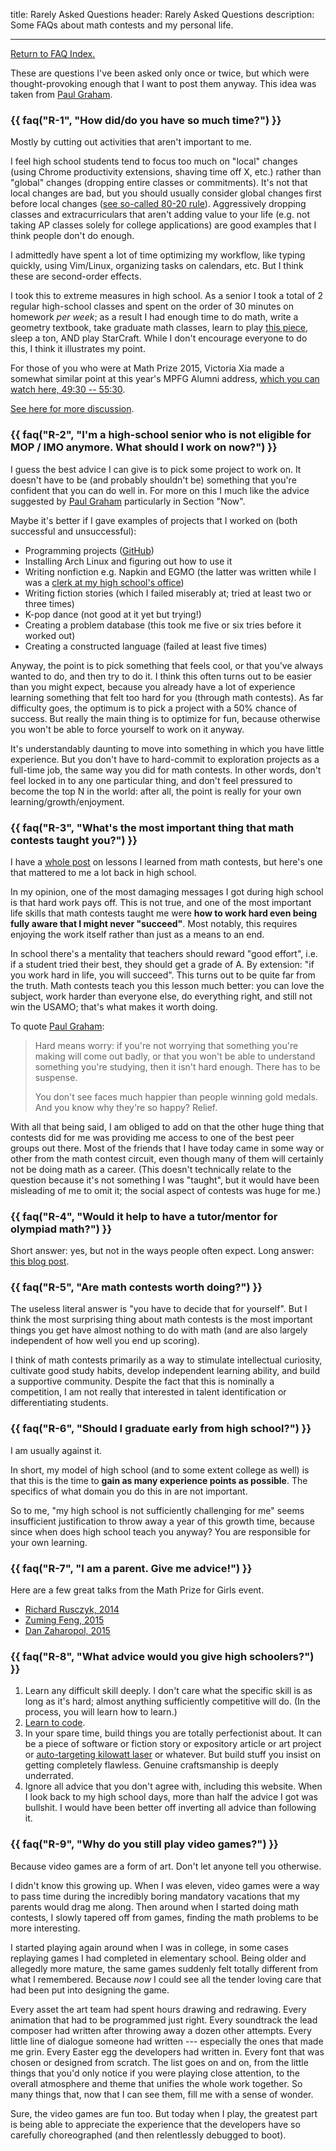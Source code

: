 title: Rarely Asked Questions
header: Rarely Asked Questions
description: Some FAQs about math contests and my personal life.

---

[Return to FAQ Index.](faqs.html)

These are questions I've been asked only once or twice,
but which were thought-provoking enough that I want to post them anyway.
This idea was taken from [Paul Graham][raq].

### {{ faq("R-1", "How did/do you have so much time?") }}

Mostly by cutting out activities that aren't important to me.

I feel high school students tend to focus too much on "local" changes
(using Chrome productivity extensions, shaving time off X, etc.)
rather than "global" changes (dropping entire classes or commitments).
It's not that local changes are bad, but you should usually
consider global changes first before local changes
([see so-called 80-20 rule](https://en.wikipedia.org/wiki/Pareto_principle)).
Aggressively dropping classes and extracurriculars
that aren't adding value to your life
(e.g. not taking AP classes solely for college applications)
are good examples that I think people don't do enough.

I admittedly have spent a lot of time optimizing my workflow,
like typing quickly, using Vim/Linux, organizing tasks on calendars, etc.
But I think these are second-order effects.

I took this to extreme measures in high school.
As a senior I took a total of 2 regular high-school classes
and spent on the order of 30 minutes on homework _per week_;
as a result I had enough time to do math, write a geometry textbook,
take graduate math classes, learn to play
[this piece](https://www.youtube.com/watch?v=Pi8xsZXibIc),
sleep a ton, AND play StarCraft.
While I don't encourage everyone to do this, I think it illustrates my point.

For those of you who were at Math Prize 2015,
Victoria Xia made a somewhat similar point at this year's MPFG Alumni address,
[which you can watch here, 49:30 -- 55:30][vxia].

[See here for more discussion][aopstime].

### {{ faq("R-2", "I'm a high-school senior who is not eligible for MOP / IMO anymore. What should I work on now?") }}

I guess the best advice I can give is to pick some project to work on.
It doesn't have to be (and probably shouldn't be)
something that you're confident that you can do well in.
For more on this I much like the advice suggested
by [Paul Graham](https://paulgraham.com/hs.html)
particularly in Section "Now".

Maybe it's better if I gave examples of projects
that I worked on (both successful and unsuccessful):

- Programming projects ([GitHub](https://github.com/vEnhance))
- Installing Arch Linux and figuring out how to use it
- Writing nonfiction e.g. Napkin and EGMO
  (the latter was written while I was a
  [clerk at my high school's office](https://blog.evanchen.cc/2016/05/27/fill-in-the-blank/))
- Writing fiction stories (which I failed miserably at;
  tried at least two or three times)
- K-pop dance (not good at it yet but trying!)
- Creating a problem database (this took me five or six tries before it worked out)
- Creating a constructed language (failed at least five times)

Anyway, the point is to pick something that feels cool,
or that you've always wanted to do, and then try to do it.
I think this often turns out to be easier than you might expect,
because you already have a lot of experience learning something
that felt too hard for you (through math contests).
As far difficulty goes,
the optimum is to pick a project with a 50% chance of success.
But really the main thing is to optimize for fun,
because otherwise you won't be able to force yourself to work on it anyway.

It's understandably daunting to move into something
in which you have little experience.
But you don't have to hard-commit to exploration projects as a full-time job,
the same way you did for math contests.
In other words, don't feel locked in to any one particular thing,
and don't feel pressured to become the top N in the world:
after all, the point is really for your own learning/growth/enjoyment.

### {{ faq("R-3", "What's the most important thing that math contests taught you?") }}

I have a [whole post][lessons] on lessons I learned from math contests,
but here's one that mattered to me a lot back in high school.

In my opinion, one of the most damaging messages I got during high school
is that hard work pays off. This is not true, and one of the most important
life skills that math contests taught me were
**how to work hard even being fully aware that I might never "succeed"**.
Most notably, this requires enjoying the work itself
rather than just as a means to an end.

In school there's a mentality that teachers should reward "good effort",
i.e. if a student tried their best, they should get a grade of A.
By extension: "if you work hard in life, you will succeed".
This turns out to be quite far from the truth.
Math contests teach you this lesson much better:
you can love the subject, work harder than everyone else,
do everything right, and still not win the USAMO;
that's what makes it worth doing.

To quote [Paul Graham](https://www.paulgraham.com/hs.html):

> Hard means worry:
> if you're not worrying that something you're making will come out badly,
> or that you won't be able to understand something you're studying,
> then it isn't hard enough. There has to be suspense.
>
> You don't see faces much happier than people winning gold medals.
> And you know why they're so happy? Relief.

With all that being said, I am obliged to add on that the other
huge thing that contests did for me was providing me access to one
of the best peer groups out there. Most of the friends that I have
today came in some way or other from the math contest circuit,
even though many of them will certainly not be doing math as a career.
(This doesn't technically relate to the question because it's not something
I was "taught", but it would have been misleading of me to omit it;
the social aspect of contests was huge for me.)

### {{ faq("R-4", "Would it help to have a tutor/mentor for olympiad math?") }}

Short answer: yes, but not in the ways people often expect.
Long answer: [this blog post][tutor].

### {{ faq("R-5", "Are math contests worth doing?") }}

The useless literal answer is "you have to decide that for yourself".
But I think the most surprising thing about math contests
is the most important things you get have almost nothing to do with math
(and are also largely independent of how well you end up scoring).

I think of math contests primarily as a way to stimulate
intellectual curiosity, cultivate good study habits,
develop independent learning ability,
and build a supportive community.
Despite the fact that this is nominally a competition,
I am not really that interested in talent identification
or differentiating students.

### {{ faq("R-6", "Should I graduate early from high school?") }}

I am usually against it.

In short, my model of high school (and to some extent college as well) is that
this is the time to **gain as many experience points as possible**.
The specifics of what domain you do this in are not important.

So to me, "my high school is not sufficiently challenging for me" seems
insufficient justification to throw away a year of this growth time,
because since when does high school teach you anyway?
You are responsible for your own learning.

### {{ faq("R-7", "I am a parent. Give me advice!") }}

Here are a few great talks from the Math Prize for Girls event.

- [Richard Rusczyk, 2014](https://www.youtube.com/watch?v=TYCxbFad36g)
- [Zuming Feng, 2015](https://www.youtube.com/watch?v=cVlR-5hS6f4)
- [Dan Zaharopol, 2015](https://www.youtube.com/watch?v=7Qd5WxW4HBE)

### {{ faq("R-8", "What advice would you give high schoolers?") }}

1. Learn any difficult skill deeply.
   I don't care what the specific skill is as long as it's hard;
   almost anything sufficiently competitive will do.
   (In the process, you will learn how to learn.)
2. [Learn to code](techsupport.html).
3. In your spare time, build things you are totally perfectionist about.
   It can be a piece of software or fiction story or expository article
   or art project or [auto-targeting kilowatt laser][laser] or whatever.
   But build stuff you insist on getting completely flawless.
   Genuine craftsmanship is deeply underrated.
4. Ignore all advice that you don't agree with, including this website.
   When I look back to my high school days,
   more than half the advice I got was bullshit.
   I would have been better off inverting all advice than following it.

### {{ faq("R-9", "Why do you still play video games?") }}

Because video games are a form of art. Don't let anyone tell you otherwise.

I didn't know this growing up.
When I was eleven, video games were a way to pass time during the incredibly
boring mandatory vacations that my parents would drag me along.
Then around when I started doing math contests, I slowly tapered off from games,
finding the math problems to be more interesting.

I started playing again around when I was in college,
in some cases replaying games I had completed in elementary school.
Being older and allegedly more mature,
the same games suddenly felt totally different from what I remembered.
Because _now_ I could see all the tender loving care that had been
put into designing the game.

Every asset the art team had spent hours drawing and redrawing.
Every animation that had to be programmed just right.
Every soundtrack the lead composer had written
after throwing away a dozen other attempts.
Every little line of dialogue someone had written ---
especially the ones that made me grin.
Every Easter egg the developers had written in.
Every font that was chosen or designed from scratch.
The list goes on and on, from the little things that you'd only notice
if you were playing close attention, to the overall atmosphere
and theme that unifies the whole work together.
So many things that, now that I can see them, fill me with a sense of wonder.

Sure, the video games are fun too.
But today when I play, the greatest part is being able to appreciate
the experience that the developers have so carefully choreographed
(and then relentlessly debugged to boot).

[raq]: https://paulgraham.com/raq.html
[tutor]: https://blog.evanchen.cc/2016/02/07/stop-paying-me-per-hour/
[vxia]: https://techtv.mit.edu/collections/mathprizeforgirls/videos/32759-math-prize-for-girls-ceremony-part-2
[aopstime]: https://www.artofproblemsolving.com/community/c5h1147943p5421541
[procrastinate]: https://paulgraham.com/procrastination.html
[lessons]: https://blog.evanchen.cc/2018/01/05/lessons-from-math-olympiads/
[laser]: https://xkcd.com/382/
